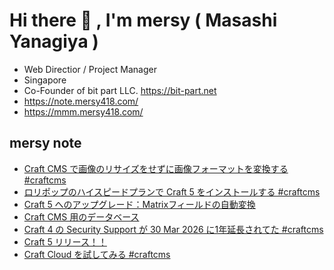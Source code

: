 # Hi there 👋 , I'm mersy ( Masashi Yanagiya )

- Web Directior / Project Manager
- Singapore
- Co-Founder of bit part LLC. https://bit-part.net
- https://note.mersy418.com/
- https://mmm.mersy418.com/

## mersy note
<!-- BLOG-POST-LIST:START -->
- [Craft CMS で画像のリサイズをせずに画像フォーマットを変換する #craftcms](https://note.mersy418.com/article/craft-cms-transform-format?utm_source=feed)
- [ロリポップのハイスピードプランで Craft 5 をインストールする #craftcms](https://note.mersy418.com/article/lolipop-highspeed-craft5?utm_source=feed)
- [Craft 5 へのアップグレード：Matrixフィールドの自動変換](https://note.mersy418.com/article/craft5-upgrade-matrixfield?utm_source=feed)
- [Craft CMS 用のデータベース](https://note.mersy418.com/article/craft-cms-database-mysql?utm_source=feed)
- [Craft 4 の Security Support が 30 Mar 2026 に1年延長されてた #craftcms](https://note.mersy418.com/article/craft-4-security-support?utm_source=feed)
- [Craft 5 リリース！！](https://note.mersy418.com/article/craft-5-released?utm_source=feed)
- [Craft Cloud を試してみる #craftcms](https://note.mersy418.com/article/try-craft-cloud?utm_source=feed)
<!-- BLOG-POST-LIST:END -->
